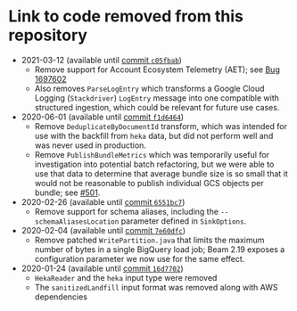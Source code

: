 # Link to code removed from this repository

- 2021-03-12 (available until [commit `c05fbab`](https://github.com/mozilla/gcp-ingestion/commit/c05fbabcb44c5a8a290be311a87951728cf587b6))
  - Remove support for Account Ecosystem Telemetry (AET);
    see [Bug 1697602](https://bugzilla.mozilla.org/show_bug.cgi?id=1697602)
  - Also removes `ParseLogEntry` which transforms a Google Cloud Logging
    (`Stackdriver`) `LogEntry` message into one compatible with structured
    ingestion, which could be relevant for future use cases.
- 2020-06-01 (available until [commit `f1d6464`](https://github.com/mozilla/gcp-ingestion/commit/f1d646442b8c1fcd63202ebca91363979b5b2ae2))
  - Remove `DeduplicateByDocumentId` transform, which was intended for use with
    the backfill from `heka` data, but did not perform well and was never used
    in production.
  - Remove `PublishBundleMetrics` which was temporarily useful for investigation
    into potential batch refactoring, but we were able to use that data to determine
    that average bundle size is so small that it would not be reasonable to publish
    individual GCS objects per bundle; see [#501](https://github.com/mozilla/gcp-ingestion/issues/501).
- 2020-02-26 (available until [commit `6551bc7`](https://github.com/mozilla/gcp-ingestion/tree/6551bc737b2b3c9a3d49c6442d8a8bea2e62ef17))
  - Remove support for schema aliases, including the `--schemaAliasesLocation`
    parameter defined in `SinkOptions`.
- 2020-02-04 (available until [commit `7e60dfc`](https://github.com/mozilla/gcp-ingestion/tree/7e60dfcd2dd8f67ca97e44b42468d8550960906f))
  - Remove patched `WritePartition.java` that limits the maximum number of bytes
    in a single BigQuery load job; Beam 2.19 exposes a configuration parameter
    we now use for the same effect.
- 2020-01-24 (available until [commit `16d7702`](https://github.com/mozilla/gcp-ingestion/tree/16d770233c073af07c9b0f7ca6f9a1b4080d71d3))
  - `HekaReader` and the `heka` input type were removed
  - The `sanitizedLandfill` input format was removed along with AWS dependencies
